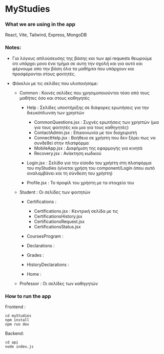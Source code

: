 # MyStudies

### What we are using in the app
React, Vite, Tailwind, Express, MongoDB

### Notes:
- Για λόγους απλούσευσης της βάσης και των api requests θεωρούμε οτι υπάρχει μονο ένα τμήμα σε αυτη την σχολή και για αυτό και φέρνουμε απο την βάση όλα τα μαθήμτα που υπάρχουν και προσφέρονται στους φοιτητές.

- Φάκελοι με τις σελίδες που υλοποιήσαμε:
    - Common : Κοινές σελίδες που χρησιμοποιούνται τόσο από τους μαθήτες όσο και στους καθηγητές
        - Help : Σελίδες υποστήριξης σε διάφορες ερωτήσεις για την διευκόπλυνση των χρηστών
            - CommonQuestions.jsx : Συχνές ερωτήσεις των χρηστών (μια για τους φοιτητές και μια για τους καθηγητές) 
            - ContactAdmin.jsx : Επικοινωνία με τον διαχειριστή
            - ConnectHelp.jsx : Βοήθεια σε χρήστη που δεν ξέρει πως να συνδεθεί στην πλατφόρμα
            - MobileApp.jsx : Διαφήμιση της εφαρμογής για κινητά
            - Recovery.jsx : Ανάκτηση κωδικού

        - Login.jsx : Σελίδα για την είσοδο του χρήστη στη πλατφόρμα του myStudies (γίνεται χρήση του component/Login όπου αυτό αναλαμβάνει και τη σύνδεση του χρήστη)
        - Profile.jsx : Το προφίλ του χρήστη με τα στοιχεία του

    - Student : Οι σελίδες των φοιτητών
        - Certifications :
            - Certifications.jsx : Κεντρική σελίδα με τις 
            - CertificationsHistory.jsx
            - CertificationsRequest.jsx
            - CertificationsStatus.jsx

        - CoursesProgram : 
        - Declarations : 
        - Grades : 
        - HistoryDeclarations : 
        - Home : 

    - Professor : Οι σελίδες των καθηγητών

### How to run the app
Frontend :

```
cd myStudies 
npm install
npm run dev

```

Backend:

```
cd api
node index.js

```
